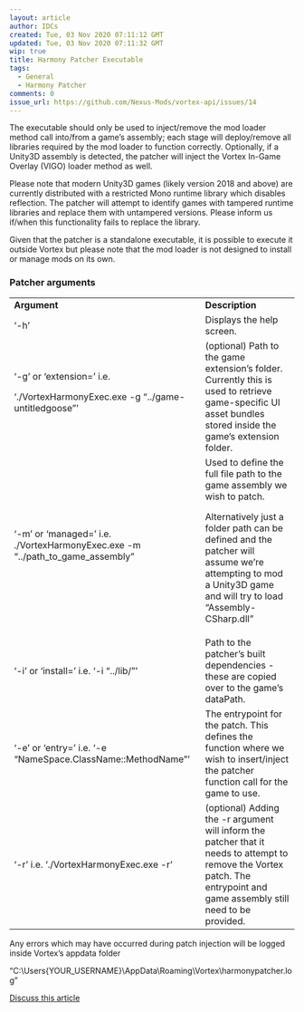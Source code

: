 ```yaml
---
layout: article
author: IDCs
created: Tue, 03 Nov 2020 07:11:12 GMT
updated: Tue, 03 Nov 2020 07:11:32 GMT
wip: true
title: Harmony Patcher Executable
tags:
  - General
  - Harmony Patcher
comments: 0
issue_url: https://github.com/Nexus-Mods/vortex-api/issues/14
---
```

The executable should only be used to inject/remove the mod loader method call into/from a game’s assembly; each stage will deploy/remove all libraries required by the mod loader to function correctly. Optionally, if a Unity3D assembly is detected, the patcher will inject the Vortex In-Game Overlay (VIGO) loader method as well.

Please note that modern Unity3D games (likely version 2018 and above) are currently distributed with a restricted Mono runtime library which disables reflection. The patcher will attempt to identify games with tampered runtime libraries and replace them with untampered versions. Please inform us if/when this functionality fails to replace the library.

Given that the patcher is a standalone executable, it is possible to execute it outside Vortex but please note that the mod loader is not designed to install or manage mods on its own.

### Patcher arguments


<table>
  <tr>
   <td><strong>Argument</strong>
   </td>
   <td><strong>Description</strong>
   </td>
  </tr>
  <tr>
   <td>‘-h’
   </td>
   <td>Displays the help screen.
   </td>
  </tr>
  <tr>
   <td>‘-g’ or ‘extension=’ i.e.
<p>
‘./VortexHarmonyExec.exe -g “../game-untitledgoose”’
   </td>
   <td>(optional) Path to the game extension’s folder. Currently this is used to retrieve game-specific UI asset bundles stored inside the game’s extension folder.
   </td>
  </tr>
  <tr>
   <td>‘-m’ or ‘managed=’ i.e. ./VortexHarmonyExec.exe -m “../path_to_game_assembly”
   </td>
   <td>Used to define the full file path to the game assembly we wish to patch. 
<p>
Alternatively just a folder path can be defined and the patcher will assume we’re attempting to mod a Unity3D game and will try to load “Assembly-CSharp.dll”
   </td>
  </tr>
  <tr>
   <td>‘-i’ or ‘install=’ i.e. ‘-i “../lib/”’
   </td>
   <td>Path to the patcher’s built dependencies - these are copied over to the game’s dataPath.
   </td>
  </tr>
  <tr>
   <td>‘-e’ or ‘entry=’ i.e. ‘-e “NameSpace.ClassName::MethodName”’
   </td>
   <td>The entrypoint for the patch. This defines the function where we wish to insert/inject the patcher function call for the game to use.
   </td>
  </tr>
  <tr>
   <td>‘-r’ i.e. ‘./VortexHarmonyExec.exe  -r’
   </td>
   <td>(optional) Adding the -r argument will inform the patcher that it needs to attempt to remove the Vortex patch. The entrypoint and game assembly still need to be provided.
   </td>
  </tr>
</table>


Any errors which may have occurred during patch injection will be logged inside Vortex’s appdata folder

“C:\Users\{YOUR_USERNAME}\AppData\Roaming\Vortex\harmonypatcher.log”

[Discuss this article](https://github.com/Nexus-Mods/vortex-api/issues/14)